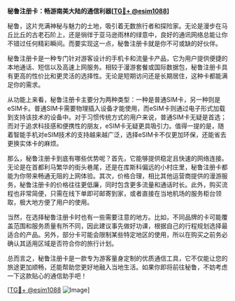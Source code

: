 **秘鲁注册卡：畅游南美大陆的通信利器[[TG💪+ @esim1088](https://t.me/s/esim1088)]**

秘鲁，这片充满神秘与魅力的土地，吸引着无数旅行者和探险家。无论是漫步在马丘比丘的古老石阶上，还是徜徉于亚马逊雨林的绿意中，良好的通讯网络总能让你不错过任何精彩瞬间。而要实现这一点，秘鲁注册卡就是你不可或缺的好伙伴。

秘鲁注册卡是一种专门针对游客设计的手机卡和流量卡产品，它为用户提供便捷的本地通话、短信以及高速上网服务。相较于漫游套餐或国际数据包，秘鲁注册卡具有更高的性价比和更灵活的选择性。无论是短期访问还是长期居住，这种卡都能满足你的需求。

从功能上来看，秘鲁注册卡主要分为两种类型：一种是普通SIM卡，另一种则是eSIM卡。普通SIM卡需要物理插入设备才能使用，而eSIM卡则通过电子形式加载到支持该技术的设备中。对于习惯传统方式的用户来说，普通SIM卡无疑是首选；而对于追求科技感和便携性的朋友，eSIM卡无疑更具吸引力。值得一提的是，随着智能手机对eSIM技术的支持越来越广泛，选择eSIM卡不仅更加环保，还能省去更换实体卡的麻烦。

那么，秘鲁注册卡到底有哪些优势呢？首先，它能够提供稳定且快速的网络连接。无论是在首都利马繁华的街头巷尾，还是在库斯科偏远的小村庄里，秘鲁注册卡都能为你带来畅通无阻的上网体验。其次，价格合理，相比其他运营商提供的漫游服务，秘鲁注册卡的价格往往更低廉，同时包含更多流量和通话时长。此外，购买流程也非常简便，只需在线下单即可邮寄到家，或者直接在当地机场的服务柜台领取，极大地方便了用户的使用。

当然，在选择秘鲁注册卡时也有一些需要注意的地方。比如，不同品牌的卡可能覆盖范围和服务质量有所不同，因此建议事先做好功课，根据自己的行程规划选择最适合的产品。另外，部分卡可能会限制某些特定地区的使用，所以在购买之前务必确认其适用区域是否符合你的旅行计划。

总而言之，秘鲁注册卡是一款专为游客量身定制的优质通信工具，它不仅能让您的旅途更加顺畅，还能帮助您更好地融入当地生活。如果你即将前往秘鲁，不妨考虑一下这款贴心的通信助手吧！

[[TG💪+ @esim1088](https://t.me/s/esim1088) ![Image](https://i.postimg.cc/4NQfJmqS/Snipaste-2025-05-13-00-14-12.png)]